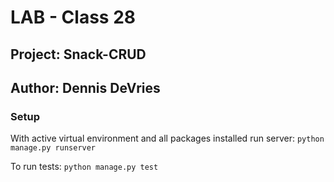 # LAB - Class 28

## Project: Snack-CRUD

## Author: Dennis DeVries

### Setup

With active virtual environment and all packages installed run server: `python manage.py runserver`

To run tests: `python manage.py test`